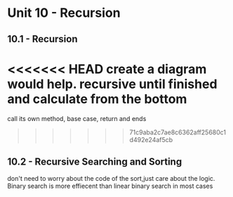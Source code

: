 # Unit 10 - Recursion

## 10.1 - Recursion
<<<<<<< HEAD
create a diagram would help. recursive until finished and calculate from the bottom
=======
call its own method, base case, return and ends
>>>>>>> 71c9aba2c7ae8c6362aff25680c1d492e24af5cb
## 10.2 - Recursive Searching and Sorting
don't need to worry about the code of the sort,just care about the logic. Binary search is more effiecent than linear binary search in most cases